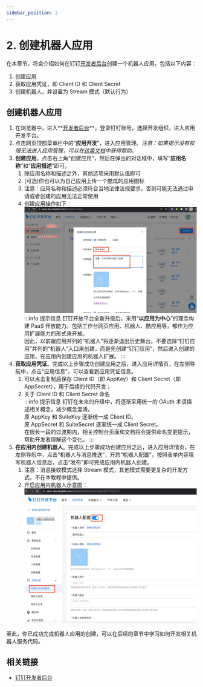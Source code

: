 ```yaml
---
sidebar_position: 2
---
```


# 2. 创建机器人应用

在本章节，将会介绍如何在钉钉[开发者后台](https://open-dev.dingtalk.com)创建一个机器人应用。包括以下内容：
1. 创建应用
2. 获取应用凭证，即 Client ID 和 Client Secret
3. 创建机器人，并设置为 Stream 模式（默认行为）

## 创建机器人应用

1. 在浏览器中，进入**[开发者后台](https://open-dev.dingtalk.com)**，登录钉钉账号，选择开发组织，进入应用开发平台。
2. 点击网页顶部菜单栏中的“**应用开发**”，进入应用管理。*注意：如果提示没有权限无法进入应用管理，可以在[这篇文档](/docs/explore/portal/grant-admin)中获得帮助*。
3. **创建应用**。点击右上角“创建应用“，然后在弹出的对话框中，填写“**应用名称**”和“**应用描述**”即可。
   1. 除应用名称和描述之外，其他选项采用默认值即可
   2. (可选)你也可以为自己应用上传一个酷炫的应用图标
   3. 注意：应用名称和描述必须符合当地法律法规要求，否则可能无法通过申请或者创建的应用无法正常使用
   4. 创建应用操作如下：<br />![创建应用](/img/explore/stream/bot/create-app.jpg)
   :::info 提示信息
   钉钉开放平台全新升级后，采用“**以应用为中心**”的理念构建 PaaS 开放能力。包括工作台网页应用、机器人、酷应用等，都作为应用扩展能力的形式来开放。<br />
   因此，以前跟应用并列的“机器人”将逐渐退出历史舞台。不要选择“钉钉应用”并列的“机器人”入口来创建，而是先创建“钉钉应用”，然后进入创建的应用，在应用内创建应用的机器人扩展。
   :::
4. **获取应用凭证**。完成以上步骤成功创建应用之后，进入应用详情页，在左侧导航中，点击“应用信息”，可以查看到应用凭证信息。
   1. 可以点击复制后保存 Client ID（即 AppKey）和 Client Secret（即 AppSecret），用于后续的代码开发；
   2. 关于 Client ID 和 Client Secret 命名<br />
   :::info 提示信息
   钉钉在未来的升级中，将逐渐采用统一的 OAuth 术语描述相关概念，减少概念混淆。<br />
   原 AppKey 和 SuiteKey 逐渐统一成 Client ID。<br />
   原 AppSecret 和 SuiteSecret 逐渐统一成 Client Secret。<br />
   在很长一段的过渡期内，相关控制台页面和文档将会提供命名变更提示，帮助开发者理解这个变化。
   :::
5. **在应用内创建机器人**。完成以上步骤成功创建应用之后，进入应用详情页，在左侧导航中，点击“机器人与消息推送”，开启“机器人配置”，按照表单内容填写机器人信息后，点击“发布”即可完成应用内机器人创建。
   1. 注意：消息接收模式选择 Stream 模式，其他模式需要更复杂的开发方式，不在本教程中提供。
   2. 开启应用内机器人示意图：<br />![开启机器人](/img/explore/stream/bot/enable-chatbot.jpg)

至此，你已成功完成机器人应用的创建，可以在后续的章节中学习如何开发相关机器人服务代码。

## 相关链接

* [钉钉开发者后台](https://open-dev.dingtalk.com)